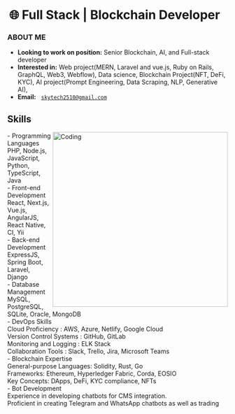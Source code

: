 <h1 align="center">
<div align="center">🌐 Full Stack | Blockchain Developer &nbsp;</div>
</h1>




<div>

### ABOUT ME

- **Looking to work on position:** Senior Blockchain, AI, and Full-stack developer
- **Interested in:** Web project(MERN, Laravel and vue.js, Ruby on Rails, GraphQL, Web3, Webflow), Data science, Blockchain Project(NFT, DeFi, KYC), AI project(Prompt Engineering, Data Scraping, NLP, Generative AI),
- **Email:** &nbsp; <a href="mailto:skytech2510@gmail.com" target="_blank">`skytech2510@gmail.com`</a>

## Skills
<img align="right" alt="Coding" width="400" src="https://github.com/skytech2510/skytech2510/blob/main/assets/certificates/algorithms%20for%20dna%20sequencing.png">
   - Programming Languages<br>
         PHP, Node.js, JavaScript, Python, TypeScript, Java<br>
   - Front-end Development<br>
         React, Next.js, Vue.js, AngularJS, React Native, CI, Yii<br>
   - Back-end Development<br>
         ExpressJS, Spring Boot, Laravel, Django<br>
   - Database Management<br>
         MySQL, PostgreSQL, SQLite, Oracle, MongoDB<br>
   - DevOps Skills<br>
         Cloud Proficiency       : AWS, Azure, Netlify, Google Cloud<br>
         Version Control Systems : GitHub, GitLab<br>
         Monitoring and Logging  : ELK Stack<br>
         Collaboration Tools     : Slack, Trello, Jira, Microsoft Teams<br>
   - Blockchain Expertise<br>
         General-purpose Languages: Solidity, Rust, Go<br>
         Frameworks: Ethereum, Hyperledger Fabric, Corda, EOSIO<br>
         Key Concepts: DApps, DeFi, KYC compliance, NFTs<br>
   - Bot Development<br>
         Experience in developing chatbots for CMS integration.<br>
         Proficient in creating Telegram and WhatsApp chatbots as well as trading<br>
</div>
</div>
